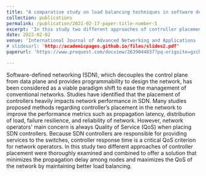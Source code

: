 ```yaml
---
title: "A comparative study on load balancing techniques in software defined networks"
collection: publications
permalink: /publication/2021-02-17-paper-title-number-5
excerpt: 'In this study two different approaches of controller placement were thoroughly examined and combined to offer a solution that minimizes the propagation delay among nodes and maximizes the QoS of the network by maintaining better load balancing.'
date: 2022-02-02
venue: 'International Journal of Advanced Networking and Applications
# slidesurl: 'http://academicpages.github.io/files/slides2.pdf'
paperurl: 'https://www.proquest.com/docview/2639044837?pq-origsite=gscholar&fromopenview=true&sourcetype=Scholarly%20Journals'

---
```


Software-defined networking (SDN), which decouples the control plane from data plane and provides programmability to design the network, has been considered as a viable paradigm shift to ease the management of conventional networks. Studies have identified that the placement of controllers heavily impacts network performance in SDN. Many studies proposed methods regarding controller’s placement in the network to improve the performance metrics such as propagation latency, distribution of load, failure resilience, and reliability of network. However, network operators' main concern is always Quality of Service (QoS) when placing SDN controllers. Because SDN controllers are responsible for providing services to the switches, controller response time is a critical QoS criterion for network operators. In this study two different approaches of controller placement were thoroughly examined and combined to offer a solution that minimizes the propagation delay among nodes and maximizes the QoS of the network by maintaining better load balancing.